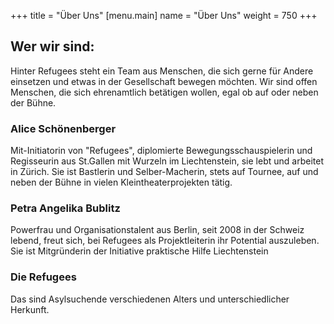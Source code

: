 +++
title = "Über Uns"
[menu.main]
name =  "Über Uns"
weight = 750
+++
## Wer wir sind: 

Hinter Refugees steht ein Team aus Menschen, die sich gerne für Andere einsetzen und etwas in der Gesellschaft bewegen möchten.
Wir sind offen Menschen, die sich ehrenamtlich betätigen wollen, egal ob auf oder neben der Bühne.

### Alice Schönenberger
Mit-Initiatorin von "Refugees", diplomierte Bewegungsschauspielerin und Regisseurin aus St.Gallen mit Wurzeln im Liechtenstein, sie lebt und arbeitet in Zürich. Sie ist Bastlerin und Selber-Macherin, stets auf Tournee, auf und neben der Bühne in vielen Kleintheaterprojekten tätig. 

### Petra Angelika Bublitz
Powerfrau und Organisationstalent aus Berlin, seit 2008  in der Schweiz lebend, freut sich, bei Refugees als Projektleiterin ihr Potential auszuleben. Sie ist Mitgründerin der Initiative praktische Hilfe Liechtenstein

### Die Refugees
Das sind Asylsuchende verschiedenen Alters und unterschiedlicher Herkunft.

